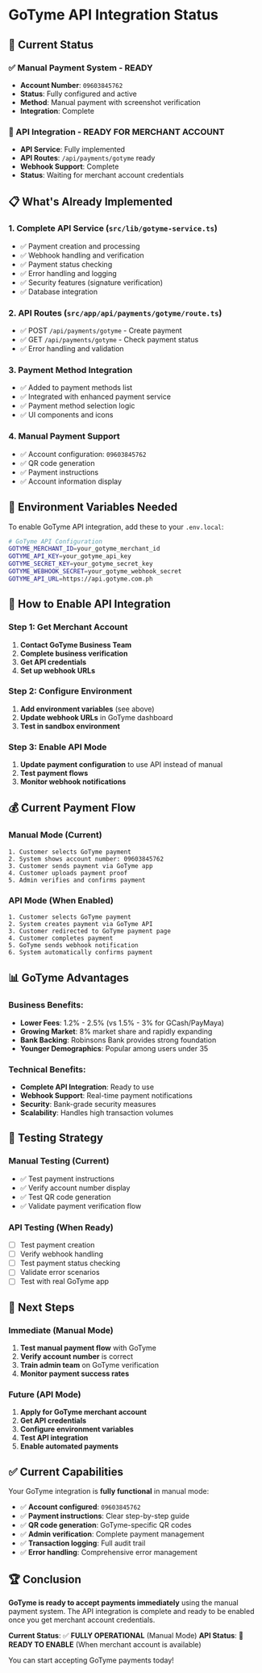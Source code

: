 # GoTyme API Integration Status

## 🎯 **Current Status**

### **✅ Manual Payment System** - **READY**
- **Account Number**: `09603845762`
- **Status**: Fully configured and active
- **Method**: Manual payment with screenshot verification
- **Integration**: Complete

### **🔄 API Integration** - **READY FOR MERCHANT ACCOUNT**
- **API Service**: Fully implemented
- **API Routes**: `/api/payments/gotyme` ready
- **Webhook Support**: Complete
- **Status**: Waiting for merchant account credentials

## 📋 **What's Already Implemented**

### **1. Complete API Service** (`src/lib/gotyme-service.ts`)
- ✅ Payment creation and processing
- ✅ Webhook handling and verification
- ✅ Payment status checking
- ✅ Error handling and logging
- ✅ Security features (signature verification)
- ✅ Database integration

### **2. API Routes** (`src/app/api/payments/gotyme/route.ts`)
- ✅ POST `/api/payments/gotyme` - Create payment
- ✅ GET `/api/payments/gotyme` - Check payment status
- ✅ Error handling and validation

### **3. Payment Method Integration**
- ✅ Added to payment methods list
- ✅ Integrated with enhanced payment service
- ✅ Payment method selection logic
- ✅ UI components and icons

### **4. Manual Payment Support**
- ✅ Account configuration: `09603845762`
- ✅ QR code generation
- ✅ Payment instructions
- ✅ Account information display

## 🔧 **Environment Variables Needed**

To enable GoTyme API integration, add these to your `.env.local`:

```bash
# GoTyme API Configuration
GOTYME_MERCHANT_ID=your_gotyme_merchant_id
GOTYME_API_KEY=your_gotyme_api_key
GOTYME_SECRET_KEY=your_gotyme_secret_key
GOTYME_WEBHOOK_SECRET=your_gotyme_webhook_secret
GOTYME_API_URL=https://api.gotyme.com.ph
```

## 🚀 **How to Enable API Integration**

### **Step 1: Get Merchant Account**
1. **Contact GoTyme Business Team**
2. **Complete business verification**
3. **Get API credentials**
4. **Set up webhook URLs**

### **Step 2: Configure Environment**
1. **Add environment variables** (see above)
2. **Update webhook URLs** in GoTyme dashboard
3. **Test in sandbox environment**

### **Step 3: Enable API Mode**
1. **Update payment configuration** to use API instead of manual
2. **Test payment flows**
3. **Monitor webhook notifications**

## 💰 **Current Payment Flow**

### **Manual Mode (Current)**
```
1. Customer selects GoTyme payment
2. System shows account number: 09603845762
3. Customer sends payment via GoTyme app
4. Customer uploads payment proof
5. Admin verifies and confirms payment
```

### **API Mode (When Enabled)**
```
1. Customer selects GoTyme payment
2. System creates payment via GoTyme API
3. Customer redirected to GoTyme payment page
4. Customer completes payment
5. GoTyme sends webhook notification
6. System automatically confirms payment
```

## 📊 **GoTyme Advantages**

### **Business Benefits:**
- **Lower Fees**: 1.2% - 2.5% (vs 1.5% - 3% for GCash/PayMaya)
- **Growing Market**: 8% market share and rapidly expanding
- **Bank Backing**: Robinsons Bank provides strong foundation
- **Younger Demographics**: Popular among users under 35

### **Technical Benefits:**
- **Complete API Integration**: Ready to use
- **Webhook Support**: Real-time payment notifications
- **Security**: Bank-grade security measures
- **Scalability**: Handles high transaction volumes

## 🧪 **Testing Strategy**

### **Manual Testing (Current)**
- ✅ Test payment instructions
- ✅ Verify account number display
- ✅ Test QR code generation
- ✅ Validate payment verification flow

### **API Testing (When Ready)**
- [ ] Test payment creation
- [ ] Verify webhook handling
- [ ] Test payment status checking
- [ ] Validate error scenarios
- [ ] Test with real GoTyme app

## 🎯 **Next Steps**

### **Immediate (Manual Mode)**
1. **Test manual payment flow** with GoTyme
2. **Verify account number** is correct
3. **Train admin team** on GoTyme verification
4. **Monitor payment success rates**

### **Future (API Mode)**
1. **Apply for GoTyme merchant account**
2. **Get API credentials**
3. **Configure environment variables**
4. **Test API integration**
5. **Enable automated payments**

## ✅ **Current Capabilities**

Your GoTyme integration is **fully functional** in manual mode:

- ✅ **Account configured**: `09603845762`
- ✅ **Payment instructions**: Clear step-by-step guide
- ✅ **QR code generation**: GoTyme-specific QR codes
- ✅ **Admin verification**: Complete payment management
- ✅ **Transaction logging**: Full audit trail
- ✅ **Error handling**: Comprehensive error management

## 🏆 **Conclusion**

**GoTyme is ready to accept payments immediately** using the manual payment system. The API integration is complete and ready to be enabled once you get merchant account credentials.

**Current Status**: ✅ **FULLY OPERATIONAL** (Manual Mode)
**API Status**: 🔄 **READY TO ENABLE** (When merchant account is available)

You can start accepting GoTyme payments today! 